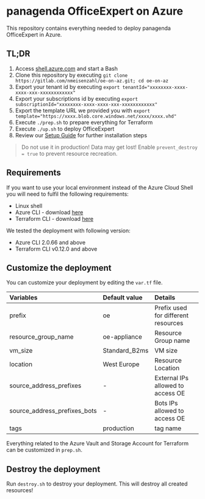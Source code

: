 # panagenda OfficeExpert on Azure

This repository contains everything needed to deploy panagenda OfficeExpert in Azure.

## TL;DR

1. Access [shell.azure.com](https://shell.azure.com/) and start a Bash
2. Clone this repository by executing `git clone https://gitlab.com/nmeisenzahl/oe-on-az.git; cd oe-on-az`
3. Export your tenant id by executing `export tenantId="xxxxxxxx-xxxx-xxxx-xxx-xxxxxxxxxxxx"`
4. Export your subscriptions id by executing `export subscriptionId="xxxxxxxx-xxxx-xxxx-xxx-xxxxxxxxxxxx"`
5. Export the template URL we provided you with `export template="https://xxxx.blob.core.windows.net/xxxx/xxxx.vhd"`
6. Execute `./prep.sh` to prepare everything for Terraform
7. Execute `./up.sh` to deploy OfficeExpert
8. Review our [Setup Guide](https://img.panagenda.com/download/OfficeExpert/OfficeExpert_SetupGuide_EN.pdf) for further installation steps

> Do not use it in production! Data may get lost! Enable `prevent_destroy = true` to prevent resource recreation.

## Requirements

If you want to use your local environment instead of the Azure Cloud Shell you will need to fulfil the following requirements:
- Linux shell
- Azure CLI - download [here](https://docs.microsoft.com/en-us/cli/azure/install-azure-cli?view=azure-cli-latest)
- Terraform CLI - download [here](https://www.terraform.io/downloads.html)

We tested the deployment with following version:
- Azure CLI  2.0.66 and above
- Terraform CLI v0.12.0 and above

## Customize the deployment

You can customize your deployment by editing the `var.tf` file. 

| Variables                    | Default value   | Details                             |
| :--------------------------- | :-------------- | :---------------------------------- | 
| prefix                       | oe              | Prefix used for different resources |
| resource_group_name          | oe-appliance    | Resource Group name                 |
| vm_size                      | Standard_B2ms   | VM size                             |
| location                     | West Europe     | Resource Location                   |
| source_address_prefixes      | -               | External IPs allowed to access OE   |
| source_address_prefixes_bots | -               | Bots IPs allowed to access OE       |
| tags                         | production      | tag name                            |

Everything related to the Azure Vault and Storage Account for Terraform can be customized in `prep.sh`.

## Destroy the deployment

Run `destroy.sh` to destroy your deployment. This will destroy all created resources!
